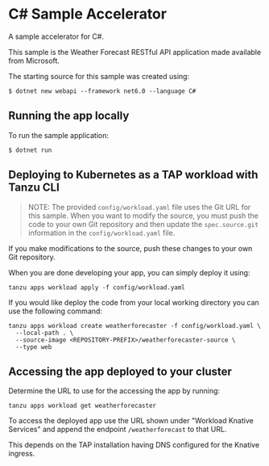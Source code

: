 # C# Sample Accelerator

A sample accelerator for C#.

This sample is the Weather Forecast RESTful API application made available from Microsoft.

The starting source for this sample was created using:
```
$ dotnet new webapi --framework net6.0 --language C#
```

## Running the app locally

To run the sample application:

```
$ dotnet run
```

## Deploying to Kubernetes as a TAP workload with Tanzu CLI

> NOTE: The provided `config/workload.yaml` file uses the Git URL for this sample. When you want to modify the source, you must push the code to your own Git repository and then update the `spec.source.git` information in the `config/workload.yaml` file.

If you make modifications to the source, push these changes to your own Git repository.

When you are done developing your app, you can simply deploy it using:

```
tanzu apps workload apply -f config/workload.yaml
```

If you would like deploy the code from your local working directory you can use the following command:

```
tanzu apps workload create weatherforecaster -f config/workload.yaml \
  --local-path . \
  --source-image <REPOSITORY-PREFIX>/weatherforecaster-source \
  --type web
```

## Accessing the app deployed to your cluster

Determine the URL to use for the accessing the app by running:

```
tanzu apps workload get weatherforecaster
```

To access the deployed app use the URL shown under "Workload Knative Services" and append the endpoint `/weatherforecast` to that URL.

This depends on the TAP installation having DNS configured for the Knative ingress.

